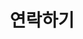 ---
title: "연락하기"
summary: "문의, 협업 제안, 자료 요청은 아래 채널을 이용해 주세요."
type: page
image:
  filename: "media/og-cover.jpg"
  focal_point: Center

sections:
  - block: about.biography
    content:
      title: "Contact"
      text: |
        **E-mail**: [dkstkddkdhkd@jbnu.ac.kr](mailto:dkstkddkdhkd@jbnu.ac.kr)  
        **GitHub**: [ansangah](https://github.com/ansangah)  
        **Instagram**: [@ansangah](https://www.instagram.com/ansangah/)

        아래 지도에서 위치를 확인하실 수 있습니다.

        <!-- Google Map iframe -->
        <iframe
          src="https://www.google.com/maps/embed?pb=!1m18!1m12!1m3!1d3234.1213201548776!2d127.13446309999999!3d35.8460286!2m3!1f0!2f0!3f0!3m2!1i1024!2i768!4f13.1!3m3!1m2!1s0x35702330dc920b9d%3A0x1d0d425396006646!2z7KCE67aB64yA7ZWZ6rWQIOqzteqzvOuMgO2VmSA37Zi46rSA!5e0!3m2!1sko!2skr!4v1760172214152!5m2!1sko!2skr"
          width="100%"
          height="400"
          style="border:0; border-radius:12px; box-shadow:0 2px 8px rgba(0,0,0,0.08);"
          allowfullscreen=""
          loading="lazy"
          referrerpolicy="no-referrer-when-downgrade">
        </iframe>

  - block: cta.buttons
    content:
      buttons:
        - text: "이메일 보내기"
          icon: "at-symbol"
          url: "mailto:dkstkddkdhkd@jbnu.ac.kr"
        - text: "이력서 다운로드"
          icon: "download"
          url: "/resume.pdf"
        - text: "GitHub"
          icon: "brands/github"
          url: "https://github.com/ansangah"
        - text: "Instagram"
          icon: "brands/instagram"
          url: "https://www.instagram.com/ansangah/"
---